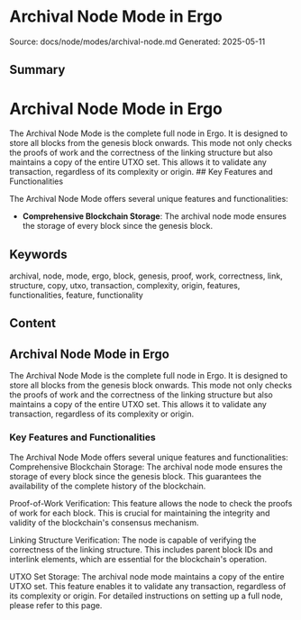 # Archival Node Mode in Ergo
Source: docs/node/modes/archival-node.md
Generated: 2025-05-11

## Summary
# Archival Node Mode in Ergo

The Archival Node Mode is the complete full node in Ergo. It is designed to store all blocks from the genesis block onwards. This mode not only checks the proofs of work and the correctness of the linking structure but also maintains a copy of the entire UTXO set. This allows it to validate any transaction, regardless of its complexity or origin. ## Key Features and Functionalities

The Archival Node Mode offers several unique features and functionalities:

- **Comprehensive Blockchain Storage**: The archival node mode ensures the storage of every block since the genesis block.

## Keywords
archival, node, mode, ergo, block, genesis, proof, work, correctness, link, structure, copy, utxo, transaction, complexity, origin, features, functionalities, feature, functionality

## Content
## Archival Node Mode in Ergo
The Archival Node Mode is the complete full node in Ergo. It is designed to store all blocks from the genesis block onwards. This mode not only checks the proofs of work and the correctness of the linking structure but also maintains a copy of the entire UTXO set. This allows it to validate any transaction, regardless of its complexity or origin.

### Key Features and Functionalities
The Archival Node Mode offers several unique features and functionalities:
Comprehensive Blockchain Storage: The archival node mode ensures the storage of every block since the genesis block. This guarantees the availability of the complete history of the blockchain.


Proof-of-Work Verification: This feature allows the node to check the proofs of work for each block. This is crucial for maintaining the integrity and validity of the blockchain's consensus mechanism.


Linking Structure Verification: The node is capable of verifying the correctness of the linking structure. This includes parent block IDs and interlink elements, which are essential for the blockchain's operation.


UTXO Set Storage: The archival node mode maintains a copy of the entire UTXO set. This feature enables it to validate any transaction, regardless of its complexity or origin.
For detailed instructions on setting up a full node, please refer to this page.
